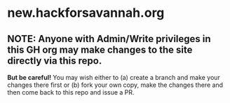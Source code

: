 # new.hackforsavannah.org
## NOTE: Anyone with Admin/Write privileges in this GH org may make changes to the site directly via this repo.
**But be careful!** You may wish either to (a) create a branch and make your changes there first or (b) fork your own copy, make the changes there and then come back to this repo and issue a PR. 
